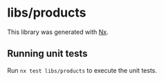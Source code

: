 # libs/products

This library was generated with [Nx](https://nx.dev).

## Running unit tests

Run `nx test libs/products` to execute the unit tests.
